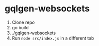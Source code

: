# gqlgen-websockets

1. Clone repo
2. go build
3. ./gqlgen-websockets
4. Run `node src/index.js` in a different tab
